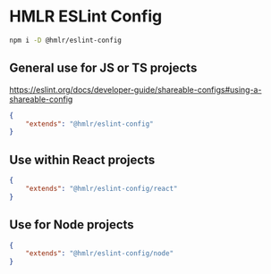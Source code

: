 # HMLR ESLint Config

```sh
npm i -D @hmlr/eslint-config
```

## General use for JS or TS projects

https://eslint.org/docs/developer-guide/shareable-configs#using-a-shareable-config

```json
{
    "extends": "@hmlr/eslint-config"
}
```

## Use within React projects

```json
{
    "extends": "@hmlr/eslint-config/react"
}
```
## Use for Node projects

```json
{
    "extends": "@hmlr/eslint-config/node"
}
```

